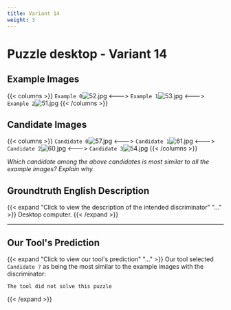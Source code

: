 ```yaml
---
title: Variant 14
weight: 3
---
```


# Puzzle desktop - Variant 14

## Example Images
{{< columns >}}
`Example 0`![52.jpg](/natscene-data/images/52.jpg)
<--->
`Example 1`![53.jpg](/natscene-data/images/53.jpg)
<--->
`Example 2`![51.jpg](/natscene-data/images/51.jpg)
{{< /columns >}}

## Candidate Images
{{< columns >}}
`Candidate 0`![57.jpg](/natscene-data/images/57.jpg)
<--->
`Candidate 1`![61.jpg](/natscene-data/images/61.jpg)
<--->
`Candidate 2`![60.jpg](/natscene-data/images/60.jpg)
<--->
`Candidate 3`![54.jpg](/natscene-data/images/54.jpg)
{{< /columns >}}

*Which candidate among the above candidates is most similar to all the example images? Explain why.*

## Groundtruth English Description

{{< expand "Click to view the description of the intended discriminator" "..." >}}
Desktop computer.
{{< /expand >}}

---



## Our Tool's Prediction

{{< expand "Click to view our tool's prediction" "..." >}}
Our tool selected `Candidate ?` as being the most similar to the example images with the discriminator:
```plaintext
The tool did not solve this puzzle
```
{{< /expand >}}
